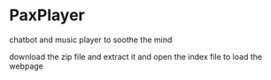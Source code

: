 # PaxPlayer
chatbot and music player to soothe the mind

download the zip file and extract it and open the index file to load the webpage
